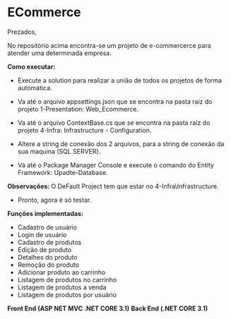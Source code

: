 # ECommerce

Prezados,

No repositório acima encontra-se um projeto de e-commercerce para atender uma determinada empresa.

<b>Como executar:</b>

- Execute a solution para realizar a união de todos os projetos de forma automática.
- Va até o arquivo appsettings.json que se encontra na pasta raiz do projeto 1-Presentation: Web_Ecommerce.
- Va até o arquivo ContextBase.cs que se encontra na pasta raiz do projeto 4-Infra: Infrastructure - Configuration.

- Altere a string de conexão dos 2 arquivos, para a string de conexão da sua maquina (SQL SERVER).

- Vá até o Package Manager Console e execute o comando do Entity Framework: Upadte-Database.

<b>Observações: </b> O DeFault Project tem que estar no 4-Infra\Infrastructure.

- Pronto, agora é só testar.

<b>Funções implementadas:</b>

- Cadastro de usuário
- Login de usuário
- Cadastro de produtos
- Edição de produto
- Detalhes do produto
- Remoção do produto
- Adicionar produto ao carrinho
- Listagem de produtos no carrinho
- Listagem de produtos a venda
- Listagem de produtos por usuário



<b>Front End (ASP NET MVC .NET CORE 3.1)</b>
<b>Back End (.NET CORE 3.1)</b>
